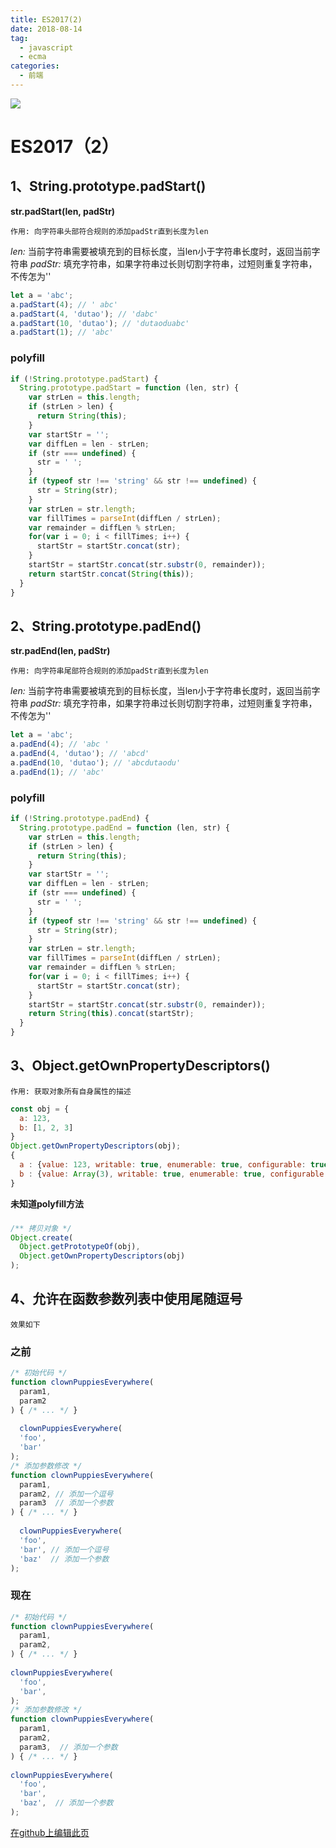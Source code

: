 ```yaml
---
title: ES2017(2)
date: 2018-08-14
tag: 
  - javascript
  - ecma
categories:
  - 前端
---
```

![](/imgs/javascript/theme/es8.png)

# ES2017（2）

## 1、String.prototype.padStart()

**str.padStart(len, padStr)**

`作用: 向字符串头部符合规则的添加padStr直到长度为len`

*len:* 当前字符串需要被填充到的目标长度，当len小于字符串长度时，返回当前字符串
*padStr:* 填充字符串，如果字符串过长则切割字符串，过短则重复字符串，不传怎为''

```javascript
let a = 'abc';
a.padStart(4); // ' abc'
a.padStart(4, 'dutao'); // 'dabc'
a.padStart(10, 'dutao'); // 'dutaoduabc'
a.padStart(1); // 'abc'
```

### polyfill

```javascript
if (!String.prototype.padStart) {
  String.prototype.padStart = function (len, str) {
    var strLen = this.length;
    if (strLen > len) {
      return String(this);
    }
    var startStr = '';
    var diffLen = len - strLen;
    if (str === undefined) {
      str = ' ';
    }
    if (typeof str !== 'string' && str !== undefined) {
      str = String(str);
    }
    var strLen = str.length;
    var fillTimes = parseInt(diffLen / strLen);
    var remainder = diffLen % strLen;
    for(var i = 0; i < fillTimes; i++) {
      startStr = startStr.concat(str);
    }
    startStr = startStr.concat(str.substr(0, remainder));
    return startStr.concat(String(this));
  }
}
```

## 2、String.prototype.padEnd()

**str.padEnd(len, padStr)**

`作用: 向字符串尾部符合规则的添加padStr直到长度为len`

*len:* 当前字符串需要被填充到的目标长度，当len小于字符串长度时，返回当前字符串
*padStr:* 填充字符串，如果字符串过长则切割字符串，过短则重复字符串，不传怎为''

```javascript
let a = 'abc';
a.padEnd(4); // 'abc '
a.padEnd(4, 'dutao'); // 'abcd'
a.padEnd(10, 'dutao'); // 'abcdutaodu'
a.padEnd(1); // 'abc'
```

### polyfill

```javascript
if (!String.prototype.padEnd) {
  String.prototype.padEnd = function (len, str) {
    var strLen = this.length;
    if (strLen > len) {
      return String(this);
    }
    var startStr = '';
    var diffLen = len - strLen;
    if (str === undefined) {
      str = ' ';
    }
    if (typeof str !== 'string' && str !== undefined) {
      str = String(str);
    }
    var strLen = str.length;
    var fillTimes = parseInt(diffLen / strLen);
    var remainder = diffLen % strLen;
    for(var i = 0; i < fillTimes; i++) {
      startStr = startStr.concat(str);
    }
    startStr = startStr.concat(str.substr(0, remainder));
    return String(this).concat(startStr);
  }
}
```

## 3、Object.getOwnPropertyDescriptors()

`作用: 获取对象所有自身属性的描述`

```javascript
const obj = {
  a: 123,
  b: [1, 2, 3]
}
Object.getOwnPropertyDescriptors(obj);
{
  a : {value: 123, writable: true, enumerable: true, configurable: true}
  b : {value: Array(3), writable: true, enumerable: true, configurable: true}
}
```
**未知道polyfill方法**
### 
```javascript
/** 拷贝对象 */
Object.create(
  Object.getPrototypeOf(obj), 
  Object.getOwnPropertyDescriptors(obj)
);
```

## 4、允许在函数参数列表中使用尾随逗号

`效果如下`
### 之前
```javascript
/* 初始代码 */
function clownPuppiesEverywhere(
  param1,
  param2
) { /* ... */ }
 
  clownPuppiesEverywhere(
  'foo',
  'bar'
);
/* 添加参数修改 */
function clownPuppiesEverywhere(
  param1,
  param2, // 添加一个逗号
  param3  // 添加一个参数
) { /* ... */ }
 
  clownPuppiesEverywhere(
  'foo',
  'bar', // 添加一个逗号
  'baz'  // 添加一个参数
);
```

### 现在

```javascript
/* 初始代码 */
function clownPuppiesEverywhere(
  param1,
  param2,
) { /* ... */ }
 
clownPuppiesEverywhere(
  'foo',
  'bar',
);
/* 添加参数修改 */
function clownPuppiesEverywhere(
  param1,
  param2,
  param3,  // 添加一个参数
) { /* ... */ }
 
clownPuppiesEverywhere(
  'foo',
  'bar',
  'baz',  // 添加一个参数
);
```

<a href="https://github.com/Iwouldliketobeapig/hexo-dt/edit/master/source/_posts/Ecma/es2017(2).md">在github上编辑此页</a>